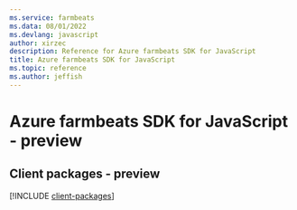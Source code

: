 ```yaml
---
ms.service: farmbeats
ms.data: 08/01/2022
ms.devlang: javascript
author: xirzec
description: Reference for Azure farmbeats SDK for JavaScript
title: Azure farmbeats SDK for JavaScript
ms.topic: reference
ms.author: jeffish
---
```

# Azure farmbeats SDK for JavaScript - preview

## Client packages - preview
[!INCLUDE [client-packages](farmbeats-client-index.md)]